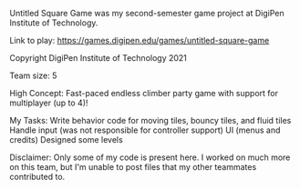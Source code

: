 Untitled Square Game was my second-semester game project at DigiPen Institute of Technology.

Link to play: https://games.digipen.edu/games/untitled-square-game 

Copyright DigiPen Institute of Technology 2021

Team size: 5

High Concept: Fast-paced endless climber party game with support for multiplayer (up to 4)!

My Tasks:
Write behavior code for moving tiles, bouncy tiles, and fluid tiles
Handle input (was not responsible for controller support)
UI (menus and credits)
Designed some levels

Disclaimer: Only some of my code is present here. I worked on much more on this team, but I'm unable to post files that my other teammates contributed to.
